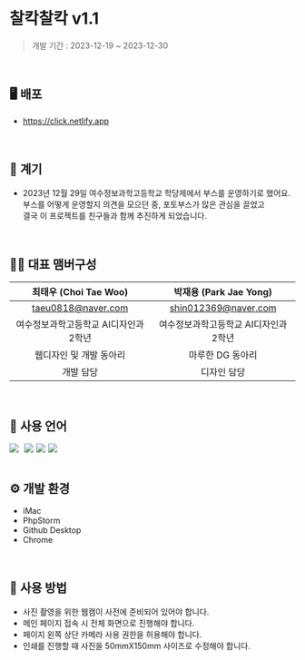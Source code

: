 # 찰칵찰칵 v1.1
> 개발 기간 : 2023-12-19 ~ 2023-12-30

<br/> 

## 🖥️ 배포
* <a href="https://chalkak.netlify.app" target="_blank">https://click.netlify.app</a>

<br/> 


## 🤔 계기
* 2023년 12월 29일 여수정보과학고등학교 학당제에서 부스를 운영하기로 했어요. <br>
부스를 어떻게 운영할지 의견을 모으던 중, 포토부스가 많은 관심을 끌었고 <br>
결국 이 프로젝트를 친구들과 함께 추진하게 되었습니다.

<br/> 

## 🙍‍♂️ 대표 맴버구성
|  최태우 (Choi Tae Woo)   |  박재용 (Park Jae Yong)  |
|:---------------------:|:---------------------:|
|  taeu0818@naver.com   |           shin012369@naver.com            |
| 여수정보과학고등학교 AI디자인과 2학년 | 여수정보과학고등학교 AI디자인과 2학년 |
|     웹디자인 및 개발 동아리     |      마루한 DG 동아리       |
|         개발 담당         |        디자인 담당         |

<br/>

## 📘 사용 언어
<div style="display: flex;gap:5px">
    <img src="https://img.shields.io/badge/html5-E34F26?style=for-the-badge&logo=html5&logoColor=white">
    <img src="https://img.shields.io/badge/css-1572B6?style=for-the-badge&logo=css3&logoColor=white" alt="">
    <img src="https://img.shields.io/badge/bootstrap-7952B3?style=for-the-badge&logo=bootstrap&logoColor=white">
    <img src="https://img.shields.io/badge/javascript-F7DF1E?style=for-the-badge&logo=javascript&logoColor=black">
    <img src="https://img.shields.io/badge/jquery-0769AD?style=for-the-badge&logo=jquery&logoColor=white">
</div>

<br/> 

## ⚙️ 개발 환경
* iMac
* PhpStorm
* Github Desktop
* Chrome

<br/> 

## 📕 사용 방법
* 사진 촬영을 위한 웹캠이 사전에 준비되어 있어야 합니다.
* 메인 페이지 접속 시 전체 화면으로 진행해야 합니다.
* 페이지 왼쪽 상단 카메라 사용 권한을 허용해야 합니다.
* 인쇄를 진행할 때 사진을 50mmX150mm 사이즈로 수정해야 합니다.